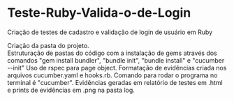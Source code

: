# Teste-Ruby-Valida-o-de-Login
Criação de testes de cadastro e validação de login de usuário em Ruby

Criação da pasta do projeto.  
Estruturação de pastas do código com a instalação de gems através dos comandos "gem install bundler", "bundle init", "bundle install" e "cucumber --init"
Uso de rspec para page object.
Formatação de evidências criada nos arquivos cucumber.yaml e hooks.rb. 
Comando para rodar o programa no terminal é "cucumber".
Evidências geradas em relatório de testes em .html e prints de evidências em .png na pasta log.


